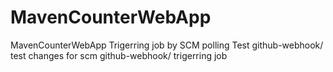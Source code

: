 # MavenCounterWebApp
MavenCounterWebApp
Trigerring job by SCM polling Test
github-webhook/
test changes for scm
github-webhook/
trigerring job
